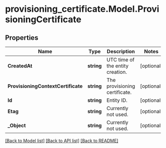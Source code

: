# provisioning_certificate.Model.ProvisioningCertificate
## Properties

Name | Type | Description | Notes
------------ | ------------- | ------------- | -------------
**CreatedAt** | **string** | UTC time of the entity creation. | [optional] 
**ProvisioningContextCertificate** | **string** | The provisioning certificate. | [optional] 
**Id** | **string** | Entity ID. | [optional] 
**Etag** | **string** | Currently not used. | [optional] 
**_Object** | **string** | Currently not used. | [optional] 

[[Back to Model list]](../README.md#documentation-for-models) [[Back to API list]](../README.md#documentation-for-api-endpoints) [[Back to README]](../README.md)

